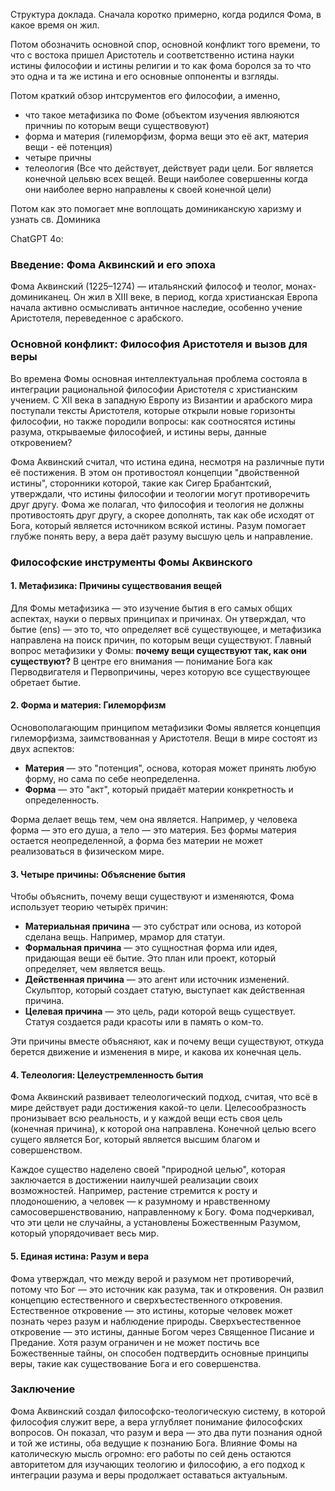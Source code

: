
Структура доклада. 
Сначала коротко примерно, когда родился Фома, в какое время он жил. 

Потом обозначить основной спор, основной конфликт того времени, то что с востока пришел Аристотель и соответственно истина науки истины философии и истины религии и то как фома боролся за то что это одна и та же истина и его основные оппоненты и взгляды. 

Потом краткий обзор интсрументов его философии, а именно, 
* что такое метафизика по Фоме (объектом изучения явлюяются причниы по которым вещи существовуют)
* форма и материя (гилеморфизм, форма вещи это её акт, материя вещи - её потенция)
* четыре причны
* телеология (Все что действует, действует ради цели. Бог является конечной цельвю всех вещей. Вещи наиболее совершенны когда они наиболее верно направлены к своей конечной цели)

Потом как это помогает мне воплощать доминиканскую харизму и узнать св. Доминика


ChatGPT 4o:
### Введение: Фома Аквинский и его эпоха

Фома Аквинский (1225–1274) — итальянский философ и теолог, монах-доминиканец. Он жил в XIII веке, в период, когда христианская Европа начала активно осмысливать античное наследие, особенно учение Аристотеля, переведенное с арабского.

### Основной конфликт: Философия Аристотеля и вызов для веры

Во времена Фомы основная интеллектуальная проблема состояла в интеграции рациональной философии Аристотеля с христианским учением. С XII века в западную Европу из Византии и арабского мира поступали тексты Аристотеля, которые открыли новые горизонты философии, но также породили вопросы: как соотносятся истины разума, открываемые философией, и истины веры, данные откровением? 

Фома Аквинский считал, что истина едина, несмотря на различные пути её постижения. В этом он противостоял концепции "двойственной истины", сторонники которой, такие как Сигер Брабантский, утверждали, что истины философии и теологии могут противоречить друг другу. Фома же полагал, что философия и теология не должны противостоять друг другу, а скорее дополнять, так как обе исходят от Бога, который является источником всякой истины. Разум помогает глубже понять веру, а вера даёт разуму высшую цель и направление.

### Философские инструменты Фомы Аквинского

#### 1. Метафизика: Причины существования вещей

Для Фомы метафизика — это изучение бытия в его самых общих аспектах, науки о первых принципах и причинах. Он утверждал, что бытие (ens) — это то, что определяет всё существующее, и метафизика направлена на поиск причин, по которым вещи существуют. Главный вопрос метафизики у Фомы: **почему вещи существуют так, как они существуют?** В центре его внимания — понимание Бога как Перводвигателя и Первопричины, через которую все существующее обретает бытие.

#### 2. Форма и материя: Гилеморфизм

Основополагающим принципом метафизики Фомы является концепция гилеморфизма, заимствованная у Аристотеля. Вещи в мире состоят из двух аспектов:
- **Материя** — это "потенция", основа, которая может принять любую форму, но сама по себе неопределенна.
- **Форма** — это "акт", который придаёт материи конкретность и определенность. 

Форма делает вещь тем, чем она является. Например, у человека форма — это его душа, а тело — это материя. Без формы материя остается неопределенной, а форма без материи не может реализоваться в физическом мире.

#### 3. Четыре причины: Объяснение бытия

Чтобы объяснить, почему вещи существуют и изменяются, Фома использует теорию четырёх причин:
- **Материальная причина** — это субстрат или основа, из которой сделана вещь. Например, мрамор для статуи.
- **Формальная причина** — это сущностная форма или идея, придающая вещи её бытие. Это план или проект, который определяет, чем является вещь.
- **Действенная причина** — это агент или источник изменений. Скульптор, который создает статую, выступает как действенная причина.
- **Целевая причина** — это цель, ради которой вещь существует. Статуя создается ради красоты или в память о ком-то.

Эти причины вместе объясняют, как и почему вещи существуют, откуда берется движение и изменения в мире, и какова их конечная цель.

#### 4. Телеология: Целеустремленность бытия

Фома Аквинский развивает телеологический подход, считая, что всё в мире действует ради достижения какой-то цели. Целесообразность пронизывает всю реальность, и у каждой вещи есть своя цель (конечная причина), к которой она направлена. Конечной целью всего сущего является Бог, который является высшим благом и совершенством. 

Каждое существо наделено своей "природной целью", которая заключается в достижении наилучшей реализации своих возможностей. Например, растение стремится к росту и плодоношению, а человек — к разумному и нравственному самосовершенствованию, направленному к Богу. Фома подчеркивал, что эти цели не случайны, а установлены Божественным Разумом, который упорядочивает весь мир.

#### 5. Единая истина: Разум и вера

Фома утверждал, что между верой и разумом нет противоречий, потому что Бог — это источник как разума, так и откровения. Он развил концепцию естественного и сверхъестественного откровения. Естественное откровение — это истины, которые человек может познать через разум и наблюдение природы. Сверхъестественное откровение — это истины, данные Богом через Священное Писание и Предание. Хотя разум ограничен и не может постичь все Божественные тайны, он способен подтвердить основные принципы веры, такие как существование Бога и его совершенства. 

### Заключение

Фома Аквинский создал философско-теологическую систему, в которой философия служит вере, а вера углубляет понимание философских вопросов. Он показал, что разум и вера — это два пути познания одной и той же истины, оба ведущие к познанию Бога. Влияние Фомы на католическую мысль огромно: его работы по сей день остаются авторитетом для изучающих теологию и философию, а его подход к интеграции разума и веры продолжает оставаться актуальным.

